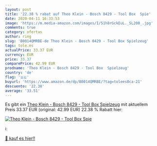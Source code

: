 ```yaml
---
layout: post
title: '22.38 % rabat auf Theo Klein - Bosch 8429 - Tool Box  Spie'
date: 2020-04-11 16:33:53
image: 'https://m.media-amazon.com/images/I/51h8rGckEuL._SL200_.jpg'
comments: true
category: ofertas
author: ring
slug: 'B0014QMRBE-de Theo Klein - Bosch 8429 - Tool Box Spielzeug'
tags: tole.es
actualPrice: 33.37 EUR
currency: EUR
price: 33.37
comparePrice: 42.99 EUR
prodname: 'Theo Klein - Bosch 8429 - Tool Box  Spielzeug'
country: 'de'
flag: '🇩🇪'
buyurl: 'https://www.amazon.de/dp/B0014QMRBE/?tag=tolees0ca-21'
descuento: '22.38'
average: '33.51'
---
```


Es gibt ein [Theo Klein - Bosch 8429 - Tool Box  Spielzeug](https://www.amazon.de/dp/B0014QMRBE/?tag=tolees0ca-21) mit aktuellem Preis 33.37 EUR (original: 42.99 EUR) 22.38 % Rabatt hier:

[![Theo Klein - Bosch 8429 - Tool Box  Spie](https://m.media-amazon.com/images/I/51h8rGckEuL._SL200_.jpg)](https://www.amazon.de/dp/B0014QMRBE/?tag=tolees0ca-21)

ℹ️:


[🛒 kauf es hier!!](https://www.amazon.de/dp/B0014QMRBE/?tag=tolees0ca-21)
